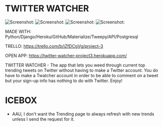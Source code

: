 # TWITTER WATCHER

![Screenshot:](https://i.imgur.com/WLoXspG.png)
![Screenshot:](https://i.imgur.com/KCCRJF4.png)
![Screenshot:](https://i.imgur.com/0PSAP1D.png)
![Screenshot:](https://i.imgur.com/zoXXiqL.png)

MADE WITH: Python/Django/Heroku/GitHub/Materialize/Tweepy/API/Postgresql

TRELLO: https://trello.com/b/iZfDCgVg/project-3

OPEN APP: https://twitter-watcher-project3.herokuapp.com/

TWITTER WATCHER - The app that lets you weed through current top trending tweets on Twitter without having to make a Twitter account. You do have to make a Twatcher account in order to be able to comment on a tweet but your sign-up info has nothing to do with Twitter. Enjoy!

# ICEBOX 
- AAU, I don't want the Trending page to always refresh with new trends unless I send the request for it.

